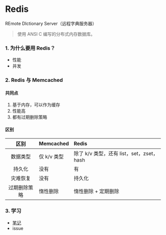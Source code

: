 # Redis

REmote DIctionary Server（远程字典服务器）

> 使用 ANSI C 编写的分布式内存数据库。


### 1. 为什么要用 Redis？
- 性能
- 并发

### 2. Redis 与 Memcached

#### 共同点
1. 基于内存，可以作为缓存
2. 性能高
3. 都有过期删除策略

#### 区别
| 区别 | Memcached | Redis |
| :--: | :-- | :-- |
| 数据类型 | 仅 k/v 类型 | 除了 k/v 类型，还有 list，set，zset，hash |
| 持久化 | 没有 | 有 |
| 灾难恢复 | 没有 | 持久化 |
| 过期删除策略 | 惰性删除 | 惰性删除 + 定期删除 |


### 3. 学习
- [笔记](/docs/README.md)
- issue
